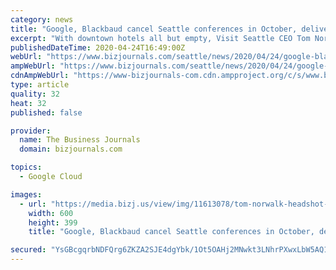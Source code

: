 ```yaml
---
category: news
title: "Google, Blackbaud cancel Seattle conferences in October, delivering fresh $10M hit to city"
excerpt: "With downtown hotels all but empty, Visit Seattle CEO Tom Norwalk said, \"We are truly hitting bottom in week eight.\""
publishedDateTime: 2020-04-24T16:49:00Z
webUrl: "https://www.bizjournals.com/seattle/news/2020/04/24/google-blackbaud-cancel-seattle-conferences-in.html"
ampWebUrl: "https://www.bizjournals.com/seattle/news/2020/04/24/google-blackbaud-cancel-seattle-conferences-in.amp.html"
cdnAmpWebUrl: "https://www-bizjournals-com.cdn.ampproject.org/c/s/www.bizjournals.com/seattle/news/2020/04/24/google-blackbaud-cancel-seattle-conferences-in.amp.html"
type: article
quality: 32
heat: 32
published: false

provider:
  name: The Business Journals
  domain: bizjournals.com

topics:
  - Google Cloud

images:
  - url: "https://media.bizj.us/view/img/11613078/tom-norwalk-headshot-2020*600xx5416-3610-0-414.jpg"
    width: 600
    height: 399
    title: "Google, Blackbaud cancel Seattle conferences in October, delivering fresh $10M hit to city"

secured: "YsGBcgqrbNDFQrg6ZKZA2SJE4dgYbk/1Ot5OAHj2MNwkt3LNhrPXwxLbW5AQ1Yp9CcAM2n/V5HOTLqn2fEr0HzM/7NJSqLPvMRi8sHt4mMeMFlp3OhDdhFaQWdA8epvt7rkt3WbXbnX9MlvqEQa9pLUqPFE/bjRXNmV549vX4pQHYxFq5HRfIFvHRrSa0WubIsKFRJbzdl8nEsPCORfpx1iziK1w1fGj9ceDJrZfI4S4JqRi7LAUbQ/ot1SO6QOhm6598WLIcAcwzdr9wqiSmUazbjFKnF1vO4v+4aqHUkYDY33JFA2Sw7XMpJKnBLPx;IgZ498YIZeVAhO1HMblnGQ=="
---
```


